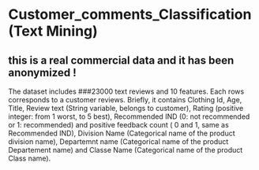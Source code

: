 # Customer_comments_Classification (Text Mining)
##  this is a real commercial data and it has been anonymized !
The dataset includes ###23000 text reviews and 10 features. Each rows corresponds to a customer reviews. Briefly, it contains Clothing Id, 
Age, Title, Review text (String variable, belongs to customer), Rating (positive integer: from 1 worst, to 5 best), Recommended IND (0: not recommended or 1: recommended) and positive feedback count ( 0 and 1, same as Recommended IND),
Division Name (Categorical name of the product division name), Departemnt name (Categorical name of the product Departement name) and Classe Name (Categorical name of the product Class name).

